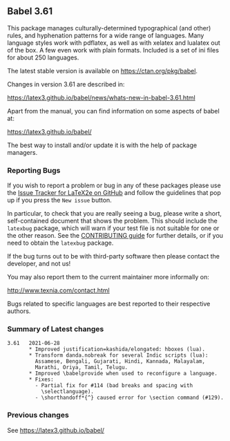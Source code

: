 ## Babel 3.61

This package manages culturally-determined typographical (and other)
rules, and hyphenation patterns for a wide range of languages. Many
language styles work with pdflatex, as well as with xelatex and
lualatex out of the box. A few even work with plain formats. Included
is a set of ini files for about 250 languages.

The latest stable version is available on <https://ctan.org/pkg/babel>.

Changes in version 3.61 are described in:

https://latex3.github.io/babel/news/whats-new-in-babel-3.61.html

Apart from the manual, you can find information on some aspects of babel at:

https://latex3.github.io/babel/

The best way to install and/or update it is with the help of package
managers.

### Reporting Bugs

If you wish to report a problem or bug in any of these packages please
use the
[Issue Tracker for LaTeX2e on GitHub](https://github.com/latex3/babel/issues)
and follow the guidelines that pop up if you press the `New issue`
button.

In particular, to check that you are really seeing a bug, please write
a short, self-contained document that shows the problem. This should
include the `latexbug` package, which will warn if your test file is
not suitable for one or the other reason. See the
[CONTRIBUTING guide](https://github.com/latex3/latex2e/blob/master/CONTRIBUTING.md)
for further details, or if you need to obtain the `latexbug` package.

If the bug turns out to be with third-party software then please
contact the developer, and not us!

You may also report them to the current maintainer more informally on:

   http://www.texnia.com/contact.html

Bugs related to specific languages are best reported to their
respective authors.

### Summary of Latest changes
```
3.61   2021-06-28
       * Improved justification=kashida/elongated: hboxes (lua).
       * Transform danda.nobreak for several Indic scripts (lua):
         Assamese, Bengali, Gujarati, Hindi, Kannada, Malayalam,
         Marathi, Oriya, Tamil, Telugu.
       * Improved \babelprovide when used to reconfigure a language.
       * Fixes:
         - Partial fix for #114 (bad breaks and spacing with
           \selectlanguage).
         - \shorthandoff*{^} caused error for \section command (#129).
```

### Previous changes

See https://latex3.github.io/babel/
